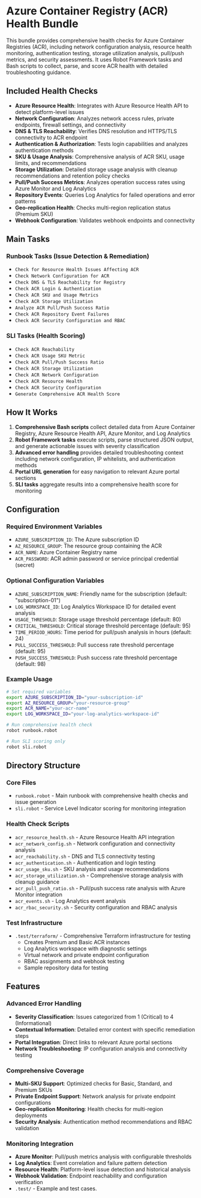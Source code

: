 # Azure Container Registry (ACR) Health Bundle

This bundle provides comprehensive health checks for Azure Container Registries (ACR), including network configuration analysis, resource health monitoring, authentication testing, storage utilization analysis, pull/push metrics, and security assessments. It uses Robot Framework tasks and Bash scripts to collect, parse, and score ACR health with detailed troubleshooting guidance.

## Included Health Checks

- **Azure Resource Health**: Integrates with Azure Resource Health API to detect platform-level issues
- **Network Configuration**: Analyzes network access rules, private endpoints, firewall settings, and connectivity
- **DNS & TLS Reachability**: Verifies DNS resolution and HTTPS/TLS connectivity to ACR endpoint
- **Authentication & Authorization**: Tests login capabilities and analyzes authentication methods
- **SKU & Usage Analysis**: Comprehensive analysis of ACR SKU, usage limits, and recommendations
- **Storage Utilization**: Detailed storage usage analysis with cleanup recommendations and retention policy checks
- **Pull/Push Success Metrics**: Analyzes operation success rates using Azure Monitor and Log Analytics
- **Repository Events**: Queries Log Analytics for failed operations and error patterns
- **Geo-replication Health**: Checks multi-region replication status (Premium SKU)
- **Webhook Configuration**: Validates webhook endpoints and connectivity

## Main Tasks

### Runbook Tasks (Issue Detection & Remediation)
- `Check for Resource Health Issues Affecting ACR`
- `Check Network Configuration for ACR`
- `Check DNS & TLS Reachability for Registry`
- `Check ACR Login & Authentication`
- `Check ACR SKU and Usage Metrics`
- `Check ACR Storage Utilization`
- `Analyze ACR Pull/Push Success Ratio`
- `Check ACR Repository Event Failures`
- `Check ACR Security Configuration and RBAC`

### SLI Tasks (Health Scoring)
- `Check ACR Reachability`
- `Check ACR Usage SKU Metric`
- `Check ACR Pull/Push Success Ratio`
- `Check ACR Storage Utilization`
- `Check ACR Network Configuration`
- `Check ACR Resource Health`
- `Check ACR Security Configuration`
- `Generate Comprehensive ACR Health Score`

## How It Works

1. **Comprehensive Bash scripts** collect detailed data from Azure Container Registry, Azure Resource Health API, Azure Monitor, and Log Analytics
2. **Robot Framework tasks** execute scripts, parse structured JSON output, and generate actionable issues with severity classification
3. **Advanced error handling** provides detailed troubleshooting context including network configuration, IP whitelists, and authentication methods
4. **Portal URL generation** for easy navigation to relevant Azure portal sections
5. **SLI tasks** aggregate results into a comprehensive health score for monitoring

## Configuration

### Required Environment Variables

- `AZURE_SUBSCRIPTION_ID`: The Azure subscription ID
- `AZ_RESOURCE_GROUP`: The resource group containing the ACR
- `ACR_NAME`: Azure Container Registry name
- `ACR_PASSWORD`: ACR admin password or service principal credential (secret)

### Optional Configuration Variables

- `AZURE_SUBSCRIPTION_NAME`: Friendly name for the subscription (default: "subscription-01")
- `LOG_WORKSPACE_ID`: Log Analytics Workspace ID for detailed event analysis
- `USAGE_THRESHOLD`: Storage usage threshold percentage (default: 80)
- `CRITICAL_THRESHOLD`: Critical storage threshold percentage (default: 95)
- `TIME_PERIOD_HOURS`: Time period for pull/push analysis in hours (default: 24)
- `PULL_SUCCESS_THRESHOLD`: Pull success rate threshold percentage (default: 95)
- `PUSH_SUCCESS_THRESHOLD`: Push success rate threshold percentage (default: 98)

### Example Usage

```bash
# Set required variables
export AZURE_SUBSCRIPTION_ID="your-subscription-id"
export AZ_RESOURCE_GROUP="your-resource-group"
export ACR_NAME="your-acr-name"
export LOG_WORKSPACE_ID="your-log-analytics-workspace-id"

# Run comprehensive health check
robot runbook.robot

# Run SLI scoring only
robot sli.robot
```

## Directory Structure

### Core Files
- `runbook.robot` - Main runbook with comprehensive health checks and issue generation
- `sli.robot` - Service Level Indicator scoring for monitoring integration

### Health Check Scripts
- `acr_resource_health.sh` - Azure Resource Health API integration
- `acr_network_config.sh` - Network configuration and connectivity analysis
- `acr_reachability.sh` - DNS and TLS connectivity testing
- `acr_authentication.sh` - Authentication and login testing
- `acr_usage_sku.sh` - SKU analysis and usage recommendations
- `acr_storage_utilization.sh` - Comprehensive storage analysis with cleanup guidance
- `acr_pull_push_ratio.sh` - Pull/push success rate analysis with Azure Monitor integration
- `acr_events.sh` - Log Analytics event analysis
- `acr_rbac_security.sh` - Security configuration and RBAC analysis

### Test Infrastructure
- `.test/terraform/` - Comprehensive Terraform infrastructure for testing
  - Creates Premium and Basic ACR instances
  - Log Analytics workspace with diagnostic settings
  - Virtual network and private endpoint configuration
  - RBAC assignments and webhook testing
  - Sample repository data for testing

## Features

### Advanced Error Handling
- **Severity Classification**: Issues categorized from 1 (Critical) to 4 (Informational)
- **Contextual Information**: Detailed error context with specific remediation steps
- **Portal Integration**: Direct links to relevant Azure portal sections
- **Network Troubleshooting**: IP configuration analysis and connectivity testing

### Comprehensive Coverage
- **Multi-SKU Support**: Optimized checks for Basic, Standard, and Premium SKUs
- **Private Endpoint Support**: Network analysis for private endpoint configurations
- **Geo-replication Monitoring**: Health checks for multi-region deployments
- **Security Analysis**: Authentication method recommendations and RBAC validation

### Monitoring Integration
- **Azure Monitor**: Pull/push metrics analysis with configurable thresholds
- **Log Analytics**: Event correlation and failure pattern detection
- **Resource Health**: Platform-level issue detection and historical analysis
- **Webhook Validation**: Endpoint reachability and configuration verification
- `.test/` - Example and test cases. 